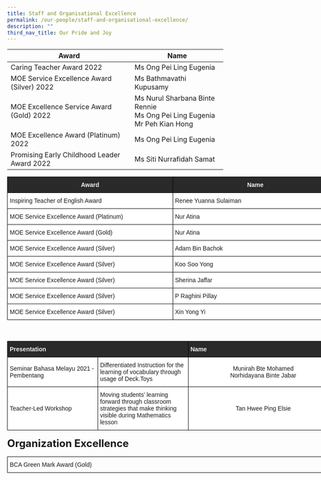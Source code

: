 ```yaml
---
title: Staff and Organisational Excellence
permalink: /our-people/staff-and-organisational-excellence/
description: ""
third_nav_title: Our Pride and Joy
---
```

<table>
<thead>
  <tr>
    <th>Award</th>
    <th>Name</th>
  </tr>
</thead>
<tbody>
  <tr>
    <td>Caring Teacher Award 2022</td>
    <td>Ms Ong Pei Ling Eugenia</td>
  </tr>
  <tr>
    <td>MOE Service Excellence Award (Silver) 2022</td>
    <td>Ms Bathmavathi Kupusamy</td>
  </tr>
  <tr>
    <td>MOE Excellence Service Award (Gold) 2022</td>
    <td>Ms Nurul Sharbana Binte Rennie<br>Ms Ong Pei Ling Eugenia<br>Mr Peh Kian Hong</td>
  </tr>
  <tr>
    <td>MOE Excellence Award (Platinum) 2022</td>
    <td>Ms Ong Pei Ling Eugenia</td>
  </tr>
  <tr>
    <td>Promising Early Childhood Leader Award 2022</td>
    <td>Ms Siti Nurrafidah Samat</td>
  </tr>
</tbody>
</table><table style="border-collapse:collapse;border-spacing:0;table-layout: fixed; width: 772px" class="tg"><colgroup><col style="width: 386px"><col style="width: 386px"></colgroup><thead><tr><th style="background-color:#2A2A2A;border-color:black;border-style:solid;border-width:1px;color:#EEE;font-family:Arial, sans-serif;font-size:14px;font-weight:bold;overflow:hidden;padding:10px 5px;text-align:center;vertical-align:middle;word-break:normal"><span style="color:#EEE;background-color:#2A2A2A">Award</span></th><th style="background-color:#2A2A2A;border-color:black;border-style:solid;border-width:1px;color:#EEE;font-family:Arial, sans-serif;font-size:14px;font-weight:bold;overflow:hidden;padding:10px 5px;text-align:center;vertical-align:middle;word-break:normal"><span style="color:#EEE;background-color:#2A2A2A">Name</span></th></tr></thead><tbody><tr><td style="background-color:#FFF;border-color:black;border-style:solid;border-width:1px;font-family:Arial, sans-serif;font-size:14px;overflow:hidden;padding:10px 5px;text-align:left;vertical-align:middle;word-break:normal">Inspiring Teacher of English Award</td><td style="background-color:#FFF;border-color:black;border-style:solid;border-width:1px;font-family:Arial, sans-serif;font-size:14px;overflow:hidden;padding:10px 5px;text-align:left;vertical-align:middle;word-break:normal">Renee Yuanna Sulaiman</td></tr><tr><td style="background-color:#FFF;border-color:black;border-style:solid;border-width:1px;font-family:Arial, sans-serif;font-size:14px;overflow:hidden;padding:10px 5px;text-align:left;vertical-align:middle;word-break:normal">MOE Service Excellence Award (Platinum) </td><td style="background-color:#FFF;border-color:black;border-style:solid;border-width:1px;font-family:Arial, sans-serif;font-size:14px;overflow:hidden;padding:10px 5px;text-align:left;vertical-align:middle;word-break:normal">Nur Atina</td></tr><tr><td style="background-color:#FFF;border-color:black;border-style:solid;border-width:1px;font-family:Arial, sans-serif;font-size:14px;overflow:hidden;padding:10px 5px;text-align:left;vertical-align:middle;word-break:normal">MOE Service Excellence Award (Gold) </td><td style="background-color:#FFF;border-color:black;border-style:solid;border-width:1px;font-family:Arial, sans-serif;font-size:14px;overflow:hidden;padding:10px 5px;text-align:left;vertical-align:middle;word-break:normal">Nur Atina</td></tr><tr><td style="background-color:#FFF;border-color:black;border-style:solid;border-width:1px;font-family:Arial, sans-serif;font-size:14px;overflow:hidden;padding:10px 5px;text-align:left;vertical-align:middle;word-break:normal">MOE Service Excellence Award (Silver) 	</td><td style="background-color:#FFF;border-color:black;border-style:solid;border-width:1px;font-family:Arial, sans-serif;font-size:14px;overflow:hidden;padding:10px 5px;text-align:left;vertical-align:middle;word-break:normal">Adam Bin Bachok<br></td></tr><tr><td style="background-color:#FFF;border-color:black;border-style:solid;border-width:1px;font-family:Arial, sans-serif;font-size:14px;overflow:hidden;padding:10px 5px;text-align:left;vertical-align:middle;word-break:normal">MOE Service Excellence Award (Silver) 		</td><td style="background-color:#FFF;border-color:black;border-style:solid;border-width:1px;font-family:Arial, sans-serif;font-size:14px;overflow:hidden;padding:10px 5px;text-align:left;vertical-align:middle;word-break:normal">Koo Soo Yong<br></td></tr><tr><td style="background-color:#FFF;border-color:black;border-style:solid;border-width:1px;font-family:Arial, sans-serif;font-size:14px;overflow:hidden;padding:10px 5px;text-align:left;vertical-align:middle;word-break:normal">MOE Service Excellence Award (Silver) 		<br></td><td style="background-color:#FFF;border-color:black;border-style:solid;border-width:1px;font-family:Arial, sans-serif;font-size:14px;overflow:hidden;padding:10px 5px;text-align:left;vertical-align:middle;word-break:normal">Sherina Jaffar<br></td></tr><tr><td style="background-color:#FFF;border-color:black;border-style:solid;border-width:1px;font-family:Arial, sans-serif;font-size:14px;overflow:hidden;padding:10px 5px;text-align:left;vertical-align:middle;word-break:normal">MOE Service Excellence Award (Silver) 		<br></td><td style="background-color:#FFF;border-color:black;border-style:solid;border-width:1px;font-family:Arial, sans-serif;font-size:14px;overflow:hidden;padding:10px 5px;text-align:left;vertical-align:middle;word-break:normal">P Raghini Pillay<br></td></tr><tr><td style="background-color:#FFF;border-color:black;border-style:solid;border-width:1px;font-family:Arial, sans-serif;font-size:14px;overflow:hidden;padding:10px 5px;text-align:left;vertical-align:middle;word-break:normal">MOE Service Excellence Award (Silver) 		<br></td><td style="background-color:#FFF;border-color:black;border-style:solid;border-width:1px;font-family:Arial, sans-serif;font-size:14px;overflow:hidden;padding:10px 5px;text-align:left;vertical-align:middle;word-break:normal">Xin Yong Yi</td></tr></tbody></table>

<br>

<table style="border-collapse:collapse;border-spacing:0;table-layout: fixed; width: 773px" class="tg"><colgroup><col style="width: 211px"><col style="width: 211px"><col style="width: 351px"></colgroup><thead><tr><th style="background-color:#2A2A2A;border-color:black;border-style:solid;border-width:1px;color:#EEE;font-family:Arial, sans-serif;font-size:14px;font-weight:bold;overflow:hidden;padding:10px 5px;text-align:left;vertical-align:middle;word-break:normal" colspan="2"><span style="color:#EEE;background-color:#2A2A2A">Presentation</span></th><th style="background-color:#2A2A2A;border-color:black;border-style:solid;border-width:1px;color:#EEE;font-family:Arial, sans-serif;font-size:14px;font-weight:bold;overflow:hidden;padding:10px 5px;text-align:left;vertical-align:middle;word-break:normal"><span style="color:#EEE;background-color:#2A2A2A">Name</span></th></tr></thead><tbody><tr><td style="background-color:#FFF;border-color:black;border-style:solid;border-width:1px;font-family:Arial, sans-serif;font-size:14px;overflow:hidden;padding:10px 5px;text-align:left;vertical-align:middle;word-break:normal">Seminar Bahasa Melayu 2021 - Pembentang</td><td style="background-color:#FFF;border-color:black;border-style:solid;border-width:1px;font-family:Arial, sans-serif;font-size:14px;overflow:hidden;padding:10px 5px;text-align:left;vertical-align:middle;word-break:normal">Differentiated Instruction for the learning of vocabulary through usage of Deck.Toys</td><td style="background-color:#FFF;border-color:black;border-style:solid;border-width:1px;font-family:Arial, sans-serif;font-size:14px;overflow:hidden;padding:10px 5px;text-align:center;vertical-align:middle;word-break:normal">Munirah Bte Mohamed<br>Norhidayana Binte Jabar<br></td></tr><tr><td style="background-color:#FFF;border-color:black;border-style:solid;border-width:1px;font-family:Arial, sans-serif;font-size:14px;overflow:hidden;padding:10px 5px;text-align:left;vertical-align:middle;word-break:normal">Teacher-Led Workshop	</td><td style="background-color:#FFF;border-color:black;border-style:solid;border-width:1px;font-family:Arial, sans-serif;font-size:14px;overflow:hidden;padding:10px 5px;text-align:left;vertical-align:middle;word-break:normal">Moving students' learning forward through classroom strategies that make thinking visible during Mathematics lesson</td><td style="background-color:#FFF;border-color:black;border-style:solid;border-width:1px;font-family:Arial, sans-serif;font-size:14px;overflow:hidden;padding:10px 5px;text-align:center;vertical-align:middle;word-break:normal">Tan Hwee Ping Elsie</td></tr></tbody></table>



**<font size=5>Organization Excellence</font>**

<table style="border-collapse:collapse;border-spacing:0;table-layout: fixed; width: 771px" class="tg"><colgroup><col style="width: 771px"></colgroup><thead><tr><td style="border-color:black;border-style:solid;border-width:1px;font-family:Arial, sans-serif;font-size:14px;overflow:hidden;padding:10px 5px;text-align:left;vertical-align:top;word-break:normal">BCA Green Mark Award (Gold)</td></tr></thead></table>